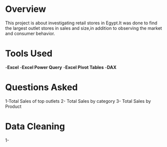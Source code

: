 # Overview
This project is about investigating retail stores in Egypt.It was done to find the largest outlet stores in sales and size,in addition to observing the market and consumer behavior.

# Tools Used

-**Excel**
-**Excel Power Query**
-**Excel Pivot Tables**
-**DAX**

# Questions Asked
1-Total Sales of top outlets
2- Total Sales by category
3- Total Sales by Product

# Data Cleaning 
1- 
